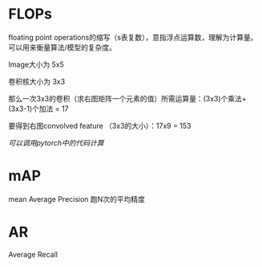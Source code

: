 # FLOPs

floating point operations的缩写（s表复数），意指浮点运算数，理解为计算量。可以用来衡量算法/模型的复杂度。

Image大小为 5x5

卷积核大小为 3x3

那么一次3x3的卷积（求右图矩阵一个元素的值）所需运算量：(3x3)个乘法+(3x3-1)个加法 = 17

要得到右图convolved feature （3x3的大小）：17x9 = 153

*可以调用pytorch中的代码计算*

# mAP

mean Average Precision  跑N次的平均精度

# AR

Average Recall